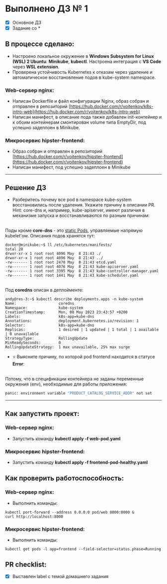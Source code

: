 # Выполнено ДЗ № 1

 - [x] Основное ДЗ
 - [x] Задание со *

## В процессе сделано:
 - Настроено локальное окружение в **Windows Subsystem for Linux (WSL) 2 Ubuntu**: **Minikube**, **kubectl**. Настроена интеграция с **VS Code** через **WSL extension**.
 - Проверена устойчивость Kubernetes к отказам через удаление и автоматическое восстановление подов в kube-system namespace.
### Web-сервер nginx: 
 - Написан Dockerfile и файл конфигурации Nginx, образ собран и отправлен в репозиторий [https://hub.docker.com/r/voitenkov/k8s-intro-web](https://hub.docker.com/r/voitenkov/k8s-intro-web) 
 - Написан манифест, в описание пода также добавлен init-контейнер и к обоим контейнерам смонтирован volume типа EmptyDir, под успешно задеплоен в Minikube.
### Микросервис hipster-frontend:
 - Образ собран и отправлен в репозиторий [https://hub.docker.com/r/voitenkov/hipster-frontend](https://hub.docker.com/r/voitenkov/hipster-frontend) 
 - Написан манифест, под успешно задеплоен в Minikube
---
## Решение ДЗ
- Разберитесь почему все pod в namespace kube-system восстановились после удаления. Укажите причину в описании PR. Hint: core-dns и, например, kube-apiserver, имеют различия в механизме запуска и восстанавливаются по разным причинам:

\
Поды кроме **core-dns** - это [static Pods](https://kubernetes.io/docs/tasks/configure-pod-container/static-pod/), управляемые напрямую kubelet'ом. Описания подов хранятся тут:
```
docker@minikube:~$ ll /etc/kubernetes/manifests/
total 28
drwxr-xr-x 1 root root 4096 May  8 21:43 ./
drwxr-xr-x 1 root root 4096 May  8 21:43 ../
-rw------- 1 root root 2470 May  8 21:43 etcd.yaml
-rw------- 1 root root 4076 May  8 21:43 kube-apiserver.yaml
-rw------- 1 root root 3395 May  8 21:43 kube-controller-manager.yaml
-rw------- 1 root root 1441 May  8 21:43 kube-scheduler.yaml
```
\
Под **coredns** описан в деплойменте: 
```
andy@res-3:~$ kubectl describe deployments.apps -n kube-system
Name:                   coredns
Namespace:              kube-system
CreationTimestamp:      Mon, 08 May 2023 23:43:57 +0200
Labels:                 k8s-app=kube-dns
Annotations:            deployment.kubernetes.io/revision: 1
Selector:               k8s-app=kube-dns
Replicas:               1 desired | 1 updated | 1 total | 1 available | 0 unavailable
StrategyType:           RollingUpdate
MinReadySeconds:        0
RollingUpdateStrategy:  1 max unavailable, 25% max surge
```
- ⭐ Выясните причину, по которой pod frontend находится в статусе **Error**: 

\
Потому, что в спецификации контейнера не заданы переменные окружения (env), необходимые для работы приложения: 
```sh
panic: environment variable "PRODUCT_CATALOG_SERVICE_ADDR" not set
```
---
## Как запустить проект:
### Web-сервер nginx:
 - Запустить команду **kubectl apply -f web-pod.yaml**
### Микросервис hipster-frontend:
 - Запустить команду **kubectl apply -f frontend-pod-healthy.yaml**

## Как проверить работоспособность:
### Web-сервер nginx:
 - Выполнить команды:
  ```shell
  kubectl port-forward --address 0.0.0.0 pod/web 8000:8000 &
  curl http://localhost:8000
  ```
### Микросервис hipster-frontend:
 - Выполнить команды:
  ```shell
  kubectl get pods -l app=frontend --field-selector=status.phase=Running
  ```
## PR checklist:
 - [x] Выставлен label с темой домашнего задания
